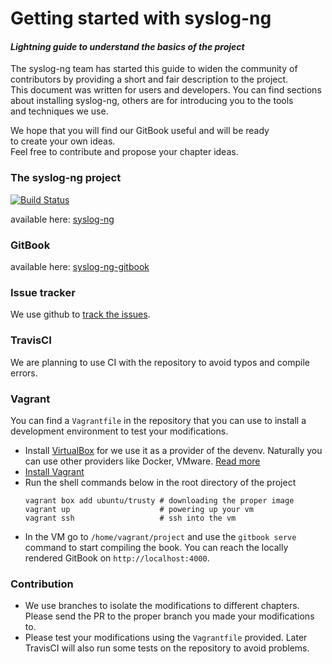 # Getting started with syslog-ng

#### _Lightning guide to understand the basics of the project_

The syslog-ng team has started this guide to widen the community of  
contributors by providing a short and fair description to the project.  
This document was written for users and developers. You can find sections  
about installing syslog-ng, others are for introducing you to the tools   
and techniques we use.

We hope that you will find our GitBook useful and will be ready  
to create your own ideas.  
Feel free to contribute and propose your chapter ideas.

### The syslog-ng project

[![Build Status](https://github.com/syslog-ng/syslog-ng/actions/workflows/devshell.yml/badge.svg)](https://ci.syslog-ng.com/view/OSE-DAILY-MONITOR/)

available here: [syslog-ng](https://github.com/balabit/syslog-ng)

### GitBook

available here: [syslog-ng-gitbook](https://syslog-ng.gitbooks.io/getting-started/content/)

### Issue tracker

We use github to [track the issues](https://github.com/balabit/syslog-ng-gitbook/issues).

### TravisCI

We are planning to use CI with the repository to avoid typos and compile errors.

### Vagrant

You can find a `Vagrantfile` in the repository that you can use to install a development environment to test your modifications.

* Install [VirtualBox](https://www.virtualbox.org/wiki/Downloads) for we use it as a provider of the devenv.
  Naturally you can use other providers like Docker, VMware. [Read more](http://docs.vagrantup.com/v2/providers/)
* [Install Vagrant](https://www.vagrantup.com/downloads.html)
* Run the shell commands below in the root directory of the project
  ```shell
  vagrant box add ubuntu/trusty # downloading the proper image
  vagrant up                    # powering up your vm
  vagrant ssh                   # ssh into the vm
  ```
* In the VM go to `/home/vagrant/project` and use the `gitbook serve` command to start compiling 
  the book. You can reach the locally rendered GitBook on `http://localhost:4000`.

### Contribution

* We use branches to isolate the modifications to different chapters. Please send the PR
  to the proper branch you made your modifications to.
* Please test your modifications using the `Vagrantfile` provided. Later TravisCI will also run
  some tests on the repository to avoid problems.
